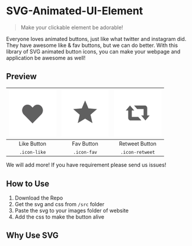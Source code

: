 # SVG-Animated-UI-Element

> Make your clickable element be adorable!

Everyone loves animated buttons, just like what twitter and instagram did. They have awesome like & fav buttons, but we can do better. With this library of SVG animated button icons, you can make your webpage and application be awesome as well!

## Preview

| <img src="gif/like.gif" width="128"> | <img src="gif/fav.gif" width="128"> | <img src="gif/retweet.gif" width="128">  |
|:-------------:|:-------------:|:-----:|
| Like Button | Fav Button | Retweet Button |
| `.icon-like` | `.icon-fav` | `.icon-retweet` |

We will add more! If you have requirement please send us issues!

## How to Use

1. Download the Repo
2. Get the svg and css from `/src` folder
3. Paste the svg to your images folder of website
4. Add the css to make the button alive

## Why Use SVG

